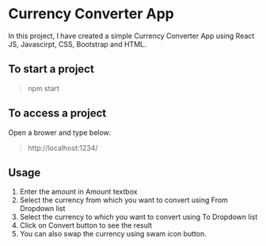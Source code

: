 Currency Converter App
=================

In this project, I have created a simple Currency Converter App using React JS, Javascirpt, CSS, Bootstrap and HTML.

## To start a project ##
> npm start

## To access a project ##

Open a brower and type below:
> http://localhost:1234/


## Usage

1. Enter the amount in Amount textbox
2. Select the currency from which you want to convert using From Dropdown list
3. Select the currency to which you want to convert  using To Dropdown list
4. Click on Convert button to see the result
5. You can also swap the currency using swam icon button.